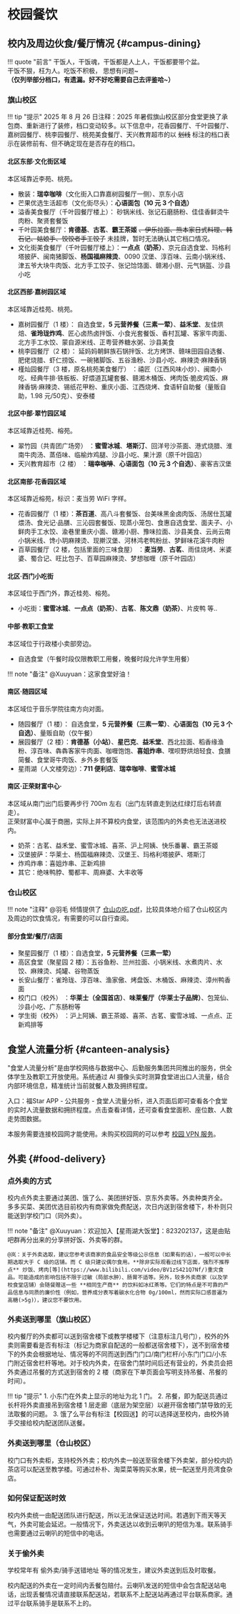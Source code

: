 # 校园餐饮

## 校内及周边伙食/餐厅情况 {#campus-dining}

!!! quote "前言"
    干饭人，干饭魂，干饭都是人上人，干饭都要带个盆。  
    干饭不狠，枉为人。吃饭不积极， 思想有问题~  
    **（仅列举部分档口，有遗漏。好不好吃需要自己去评鉴哈\~）**

### 旗山校区

!!! tip "提示"
    2025 年 8 月 26 日注释：2025 年暑假旗山校区部分食堂更换了承包商、重新进行了装修，档口变动较多。以下信息中，花香园餐厅、千叶园餐厅、嘉树园餐厅、桃李园餐厅、桃苑美食餐厅、天兴教育超市的以 ~~划线~~ 标注的档口表示在装修前有、但不确定现在是否存在的档口。

#### 北区东部·文化街区域

本区域靠近李苑、桃苑。

- 散装：**瑞幸咖啡**（文化街入口靠嘉树园餐厅一侧）、京东小店
- 芒果优选生活超市（文化街尽头）：**心语面包（10 元 3 个自选）**
- 溢香美食餐厅（千叶园餐厅楼上）： 砂锅米线、张记石磨肠粉、佳佳香鲜烫牛肉粉、聚贤套餐饭
- 千叶园美食餐厅：**肯德基**、**古茗**、**霸王茶姬** ~~、伊乐拉面、熊本家日式料理、韩石记、姑娘手、饺饺者手工饺子~~ 未挂牌，暂时无法确认其它档口情况。
- 文化街美食餐厅（千叶园餐厅楼上）：**一点点（奶茶）**、京元自选食堂、玛格利塔披萨、闽南猪脚饭、**杨国福麻辣烫**、0090 汉堡、淳百味、云南小锅米线、津五爷大块牛肉饭、北方手工饺子、张记饸饹面、赣湘小厨、元气锅盔、沙县小吃

#### 北区西部·嘉树园区域

本区域靠近桂苑、桃苑。

- 嘉树园餐厅（1 楼）： 自选食堂，**5 元营养餐（三素一荤）**、**益禾堂**、友佳烘焙、**雀玲珑炸鸡**、匠心卤热卤拌饭、小食光套餐饭、香村瓦罐、客家牛肉面、北方手工水饺、蒙自源米线、正粤营养糖水粥、沙县美食
- 桃李园餐厅（2 楼）： 延妈妈朝鲜族石锅拌饭、北方烤饼、赣味田园自选餐、肥佬烧腊、虾仁捞饭、一碗猪脚饭、五谷渔粉、沙县小吃、麻辣烫·麻辣香锅
- 槿灿园餐厅（3 楼，原名桃苑美食餐厅） ：禧匠（江西风味小炒）、闽南小吃、经典牛排·铁板板、好煨道瓦罐套餐、赣湘木桶饭、烤肉饭·脆皮鸡饭、麻辣香锅·麻辣烫、锡纸花甲粉、重庆小面、江西烧烤、食语轩自助餐（量贩自助，1.98 元/50克）、安泰楼

#### 北区中部·翠竹园区域

本区域靠近桂苑、榕苑。

- 翠竹园（共青团广场旁） ：**蜜雪冰城**、**塔斯汀**、回洋号沙茶面、港式烧腊、淮南牛肉汤、蒸佰味、临榆炸鸡腿、沙县小吃、果汁源（原千叶园店）
- 天兴教育超市（2 楼） ：~~**瑞幸咖啡**~~、**心语面包（10 元 3 个自选）**、豪客吉汉堡

#### 北区南部·花香园区域

本区域靠近榕苑，标识：麦当劳 WiFi 字样。

- 花香园餐厅（1 楼）：**茶百道**、高八斗套餐饭、台美味黑金卤肉饭、汤居仕瓦罐煨汤、食光记·品膳、三沁园套餐饭、现蒸小笼包、食惠自选食堂、面夫子、小鲜肉手工水饺、渝巷里重庆小面、赣湘小厨、豫味拉面、沙县美食、云尚云南小锅米线、馋小玥麻辣烫、现擀汉堡、河林鸿老鸭粉丝、梦鲜味花溪牛肉粉
- 百草园餐厅（2 楼，包括里面的三味食屋） ：**麦当劳**、**古茗**、雨佳烧烤、米婆婆、蜀合记、旺比包子、百草园麻辣烫、梦想咖喱（原千叶园店）

#### 北区·西门小吃街

本区域位于西门外，靠近桂苑、榕苑。

- 小吃街：**蜜雪冰城**、**一点点（奶茶）**、**古茗**、**陈文鼎（奶茶）**、片皮鸭 等..

#### 中部·教职工食堂

本区域位于行政楼小卖部旁边。

- 自选食堂（午餐时段仅限教职工用餐，晚餐时段允许学生用餐）

!!! note "备注"
    @Xuuyuan：这家食堂好油！

#### 南区·随园区域

本区域位于音乐学院往南方向对面。

- 随园餐厅（1 楼）： 自选食堂，**5 元营养餐（三素一荤）**、**心语面包（10 元 3 个自选）**、量贩自助（仅午餐）
- 展园餐厅（2 楼）：**肯德基（小站）**、**星巴克**、**益禾堂**、西北拉面、稻香缘渔粉、淳百味、犇犇客家牛肉面、咖喱饱饱、**喜姐炸串**、嘿呗野烘焙轻食、食膳简餐、食堂哥牛肉饭、乡外乡套餐饭
- 星雨湖（人文楼旁边）：**711 便利店**、**瑞幸咖啡**、**蜜雪冰城**

#### 南区·正荣财富中心·

本区域从南门出门后要再步行 700m 左右（出门左转直走到达红绿灯后右转直走）。  
正荣财富中心属于商圈，实际上并不算校内食堂，该范围内的外卖也无法送进校内。

- 奶茶：古茗、益禾堂、蜜雪冰城、喜茶、沪上阿姨、快乐番薯、霸王茶姬
- 汉堡披萨：华莱士、杨国福麻辣烫、汉堡王、玛格利塔披萨、塔斯汀
- 炸鸡炸串：喜姐炸串、正新鸡排
- 其它：绝味鸭脖、蜀都丰、周麻婆、大丰收等

### 仓山校区

!!! note "注释"
    @羽毛 倾情提供了 [仓山の吃.pdf](./file/仓山の吃.pdf)，比较具体地介绍了仓山校区内及周边的饮食情况，有需要的可以自行查阅。

#### 部分食堂/餐厅/店面

- 聚星园餐厅（1 楼）：自选食堂，**5 元营养餐（三素一荤）**
- 高区食堂（聚星园 2 楼）：五谷鱼粉、兰州拉面、小锅米线、水煮肉片、水饺、麻辣烫、炖罐、谷物蒸饭
- 长安山餐厅：雀玲珑、淳百味、渔家傲、烤盘饭、木桶饭、麻辣烫、漳州鸭香面
- 校门口（校外） ：**华莱士（全国首店）**、**味莱餐厅（华莱士子品牌）**、包笼仙、沙县小吃、广东肠粉等
- 学生街（校外） ：沪上阿姨、霸王茶姬、喜茶、古茗、蜜雪冰城、一点点、正新鸡排等

## 食堂人流量分析 {#canteen-analysis}

"食堂人流量分析"是由学校网络与数据中心、后勤服务集团共同推出的服务，供全体学生及教职工开放使用。系统通过 AI 摄像头实时测算食堂进出口人流量，结合内部环境信息，精准统计当前就餐人数及拥挤程度。

入口：福Star APP - 公共服务 - 食堂人流量分析，进入页面后即可查看各个食堂的实时人流量数据和拥挤程度。点击查看详情，还可查看食堂面积、座位数、人数走势图数据。

本服务需要连接校园网才能使用。未购买校园网的可以参考 [校园 VPN 服务](../service/network.md#campus-vpn)。

## 外卖 {#food-delivery}

### 点外卖的方式

校内点外卖主要通过美团、饿了么、美团拼好饭、京东外卖等。外卖种类齐全。  
多多买菜、美团优选目前校内有商家做免费配送，次日内送到宿舍楼下，朴朴则只能送到学校门口（同外卖）。

!!! note "备注"
    @Xuuyuan：欢迎加入【星雨湖大饭堂】：823202137，这是由贴吧群再分出来的分享拼好饭、外卖等的群。

    @岚：关于外卖选取，建议您参考该商家的食品安全等级公示信息（如果有的话），一般可以中长期选取大于 C 级的店铺。而 C 级只建议偶尔食用。**除非实际观看过线下店面，强烈不推荐点** 炒饭、烤肉[等](https://www.bilibili.com/video/BV1zS421Q7Nf/)重灾食品。可能造成的影响包括不限于过敏（局部水肿）、肠胃不适等。另外，较多外卖商家（以及学校食堂店铺）会随餐赠送一些 **相同生产商** 的饮料如冰红茶等。它们的特点是不可靠的产品信息与同质的廉价性（例如，营养成分表写着碳水化合物 0g/100ml，然而实际口感普遍为高糖(>5g)），建议您不要饮用。

### 外卖送到哪里（旗山校区）

校内餐厅的外卖都可以送到宿舍楼下或教学楼楼下（注意标注几号门），校外的外卖则需要看是否有标注（标记为商家自配送的一般都送宿舍楼下），送不到宿舍楼下的外卖会根据地址、情况等的不同而送到西门门口/南门栏杆/小东门门口/小东门附近宿舍栏杆等地。对于校内外卖，在宿舍门禁时间后还有营业的，外卖员会把外卖通过吊餐的方式送到宿舍的 2 楼（商家在下单页面会写明支持吊餐、吊餐的时间）。

!!! tip "提示"
    1. 小东门在外卖上显示的地址为北 1 门。
    2. 吊餐，即为配送员通过长杆将外卖直接吊到宿舍楼 1 层走廊（底层为架空层）以避开宿舍楼门禁导致的无法取餐的问题。
    3. 饿了么平台有标注【校园送】的可以选择送至校内，由校外骑手交接给校内配送团队送餐。

### 外卖送到哪里（仓山校区）

校门口有外卖柜，支持校外外卖；校内外卖一般送至宿舍楼下外卖架，部分校内奶茶店可以配送至教学楼。可通过朴朴、淘菜菜等购买水果，统一配送至月亮湾食杂店。

### 如何保证配送时效

校内外卖统一由配送团队进行配送，所以无法保证送达时间。若遇到下雨天等天气，外卖可能会延迟。一般情况下，外卖送达以收到云喇叭的短信为准。联系骑手也需要通过云喇叭的短信中的电话。

### 关于偷外卖

学校常年有 偷外卖/骑手送错地址 等的情况发生，建议外卖送到后及时取餐。

校内配送的外卖在一定时间内丢餐包赔付。云喇叭发送的短信中会包含配送站电话，出现丢餐情况请直接联系配送站，若联系不上配送站再通过平台联系商家。通过平台联系骑手是联系不上的。
